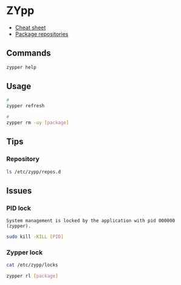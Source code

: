 # ZYpp

- [Cheat sheet](https://en.opensuse.org/SDB:Zypper_usage)
- [Package repositories](https://en.opensuse.org/Package_repositories)

## Commands

```sh
zypper help
```

## Usage

```sh
#
zypper refresh

#
zypper rm -uy [package]
```

## Tips

### Repository

```sh
ls /etc/zypp/repos.d
```

## Issues

### PID lock

```log
System management is locked by the application with pid 000000 (zypper).
```

```sh
sudo kill -KILL [PID]
```

### Zypper lock

```sh
cat /etc/zypp/locks
```

```sh
zypper rl [package]
```
